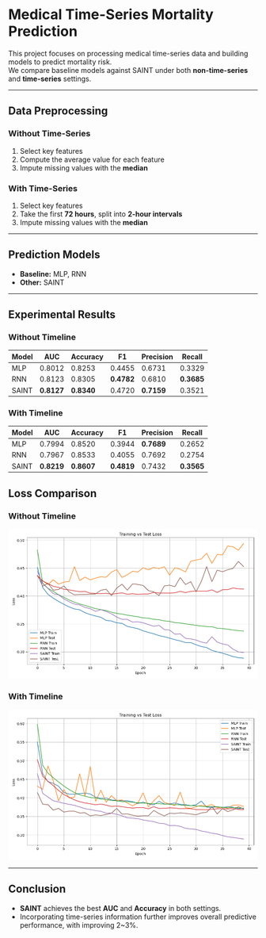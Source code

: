 # Medical Time-Series Mortality Prediction

This project focuses on processing medical time-series data and building models to predict mortality risk.  
We compare baseline models against SAINT under both **non-time-series** and **time-series** settings.

---

## Data Preprocessing

### Without Time-Series
1. Select key features  
2. Compute the average value for each feature  
3. Impute missing values with the **median**  

### With Time-Series
1. Select key features  
2. Take the first **72 hours**, split into **2-hour intervals**  
3. Impute missing values with the **median**  

---

## Prediction Models
- **Baseline:** MLP, RNN  
- **Other:** SAINT  

---

## Experimental Results

### Without Timeline

| Model | AUC    | Accuracy | F1     | Precision | Recall |
|-------|--------|----------|--------|-----------|--------|
| MLP   | 0.8012 | 0.8253   | 0.4455 | 0.6731    | 0.3329 |
| RNN   | 0.8123 | 0.8305   | **0.4782** | 0.6810    | **0.3685** |
| SAINT | __**0.8127**__ | **0.8340** | 0.4720 | **0.7159** | 0.3521 |

### With Timeline

| Model | AUC    | Accuracy | F1     | Precision | Recall |
|-------|--------|----------|--------|-----------|--------|
| MLP   | 0.7994 | 0.8520   | 0.3944 | **0.7689** | 0.2652 |
| RNN   | 0.7967 | 0.8533   | 0.4055 | 0.7692    | 0.2754 |
| SAINT | **0.8219** | **0.8607** | **0.4819** | 0.7432    | **0.3565** |

## Loss Comparison

### Without Timeline
![Loss Comparison - Without Timeline](loss_comparison_without_timeline.png)

### With Timeline
![Loss Comparison - With Timeline](loss_comparison_with_timeline.png)

---

## Conclusion
- **SAINT** achieves the best **AUC** and **Accuracy** in both settings.  
- Incorporating time-series information further improves overall predictive performance, with improving 2~3%.  

